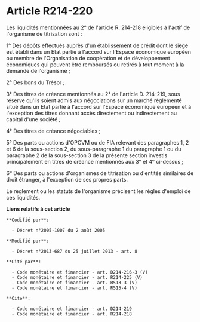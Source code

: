 # Article R214-220

Les liquidités mentionnées au 2° de l'article R. 214-218 éligibles à l'actif de l'organisme de titrisation sont : 

1° Des dépôts effectués auprès d'un établissement de crédit dont le siège est établi dans un Etat partie à l'accord sur
l'Espace économique européen ou membre de l'Organisation de coopération et de développement économiques qui peuvent être
remboursés ou retirés à tout moment à la demande de l'organisme ; 

2° Des bons du Trésor ; 

3° Des titres de créance mentionnés au 2° de l'article D. 214-219, sous réserve qu'ils soient admis aux négociations sur un
marché réglementé situé dans un Etat partie à l'accord sur l'Espace économique européen et à l'exception des titres donnant
accès directement ou indirectement au capital d'une société ; 

4° Des titres de créance négociables ; 

5° Des parts ou actions d'OPCVM ou de FIA relevant des paragraphes 1, 2 et 6 de la sous-section 2, du sous-paragraphe 1 du
paragraphe 1 ou du paragraphe 2 de la sous-section 3 de la présente section investis principalement en titres de créance
mentionnés aux 3° et 4° ci-dessus ; 

6° Des parts ou actions d'organismes de titrisation ou d'entités similaires de droit étranger, à l'exception de ses propres
parts. 

Le règlement ou les statuts de l'organisme précisent les règles d'emploi de ces liquidités.

**Liens relatifs à cet article**

	**Codifié par**:

	  - Décret n°2005-1007 du 2 août 2005

	**Modifié par**:

	  - Décret n°2013-687 du 25 juillet 2013 - art. 8

	**Cité par**:

	  - Code monétaire et financier - art. D214-216-3 (V)
	  - Code monétaire et financier - art. R214-225 (V)
	  - Code monétaire et financier - art. R513-3 (V)
	  - Code monétaire et financier - art. R515-4 (V)

	**Cite**:

	  - Code monétaire et financier - art. D214-219
	  - Code monétaire et financier - art. R214-218
